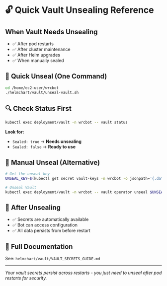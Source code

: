 # 🔓 Quick Vault Unsealing Reference

## When Vault Needs Unsealing
- ✅ After pod restarts
- ✅ After cluster maintenance  
- ✅ After Helm upgrades
- ✅ When manually sealed

## 🚀 Quick Unseal (One Command)
```bash
cd /home/ec2-user/wrcbot
./helmchart/vault/unseal-vault.sh
```

## 🔍 Check Status First
```bash
kubectl exec deployment/vault -n wrcbot -- vault status
```

**Look for:**
- `Sealed: true` → **Needs unsealing**
- `Sealed: false` → **Ready to use**

## 🔑 Manual Unseal (Alternative)
```bash
# Get the unseal key
UNSEAL_KEY=$(kubectl get secret vault-keys -n wrcbot -o jsonpath='{.data.unseal-key}' | base64 -d)

# Unseal Vault
kubectl exec deployment/vault -n wrcbot -- vault operator unseal $UNSEAL_KEY
```

## 🎯 After Unsealing
- ✅ Secrets are automatically available
- ✅ Bot can access configuration
- ✅ All data persists from before restart

## 📖 Full Documentation
See: `helmchart/vault/VAULT_SECRETS_GUIDE.md`

---
*Your vault secrets persist across restarts - you just need to unseal after pod restarts for security.*
